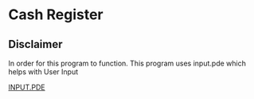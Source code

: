# Cash Register

## Disclaimer
In order for this program to function.
This program uses input.pde which helps with User Input

[INPUT.PDE](http://ntci.on.ca/compsci/hef/ics3/ch1/1_4.html)
